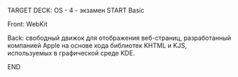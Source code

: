 TARGET DECK: OS - 4 - экзамен
START
Basic

Front: WebKit  

Back: свободный движок для отображения веб-страниц, разработанный компанией Apple на основе кода библиотек KHTML и KJS, используемых в графической среде KDE.
<!--ID: 1663488761005-->
END 